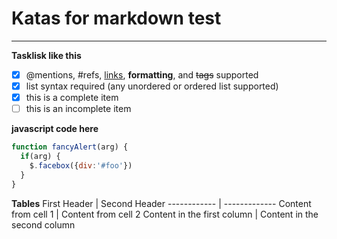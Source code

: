 # Katas for markdown test
-----

**Tasklisk like this**
- [x] @mentions, #refs, [links](), **formatting**, and <del>tags</del> supported
- [x] list syntax required (any unordered or ordered list supported)
- [x] this is a complete item
- [ ] this is an incomplete item

**javascript code here**
```javascript
function fancyAlert(arg) {
  if(arg) {
    $.facebox({div:'#foo'})
  }
}
```

**Tables**
First Header | Second Header
------------ | -------------
Content from cell 1 | Content from cell 2
Content in the first column | Content in the second column
